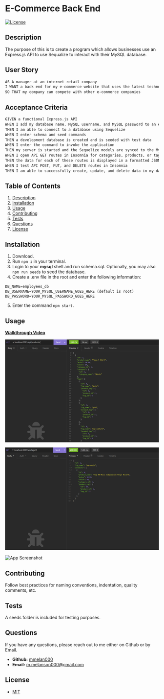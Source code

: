 # E-Commerce Back End  
[![License](https://img.shields.io/badge/License-MIT-yellow.svg)](https://opensource.org/licenses/MIT)   

## Description  

The purpose of this is to create a program which allows businesses use an Express.js API to use Sequalize to interact with their MySQL database.

## User Story

```md
AS A manager at an internet retail company
I WANT a back end for my e-commerce website that uses the latest technologies
SO THAT my company can compete with other e-commerce companies
```

## Acceptance Criteria

```md
GIVEN a functional Express.js API
WHEN I add my database name, MySQL username, and MySQL password to an environment variable file
THEN I am able to connect to a database using Sequelize
WHEN I enter schema and seed commands
THEN a development database is created and is seeded with test data
WHEN I enter the command to invoke the application
THEN my server is started and the Sequelize models are synced to the MySQL database
WHEN I open API GET routes in Insomnia for categories, products, or tags
THEN the data for each of these routes is displayed in a formatted JSON
WHEN I test API POST, PUT, and DELETE routes in Insomnia
THEN I am able to successfully create, update, and delete data in my database
```

## Table of Contents  
1. [Description](#description)  
2. [Installation](#installation)  
3. [Usage](#usage)  
4. [Contributing](#contributing)  
5. [Tests](#tests)  
6. [Questions](#questions)  
7. [License](#license)
## Installation  

1. Download. 
2. Run `npm i` in your terminal.
3. Login to your **mysql** shell and run schema.sql. Optionally, you may also `npm run seeds` to seed the database.
4. Create a .env file in the root and enter the following information:
```
DB_NAME=employees_db  
DB_USERNAME=YOUR_MYSQL_USERNAME_GOES_HERE (default is root)  
DB_PASSWORD=YOUR_MYSQL_PASSWORD_GOES_HERE  
```
5. Enter the command ```npm start```.  

## Usage  

**[Walkthrough Video](https://drive.google.com/file/d/1bmcOn1soIZEP6wXATo3wsAhYo2cORi4V/view?usp=sharing)**

![App Screenshot](./assets/images/SS1.png) 

![App Screenshot](./assets/images/SS2.png) 

![App Screenshot](./assets/images/SS3.png) 

## Contributing  

Follow best practices for naming conventions, indentation, quality comments, etc.  

## Tests  

A seeds folder is included for testing purposes.

## Questions  

If you have any questions, please reach out to me either on Github or by Email.
  - **Github:** [mmelan000](https://github.com/mmelan000)
  - **Email:** [m.melanson000@gmail.com](mailto:m.melanson000@gmail.com)

## License  

- [MIT](https://opensource.org/licenses/MIT)


